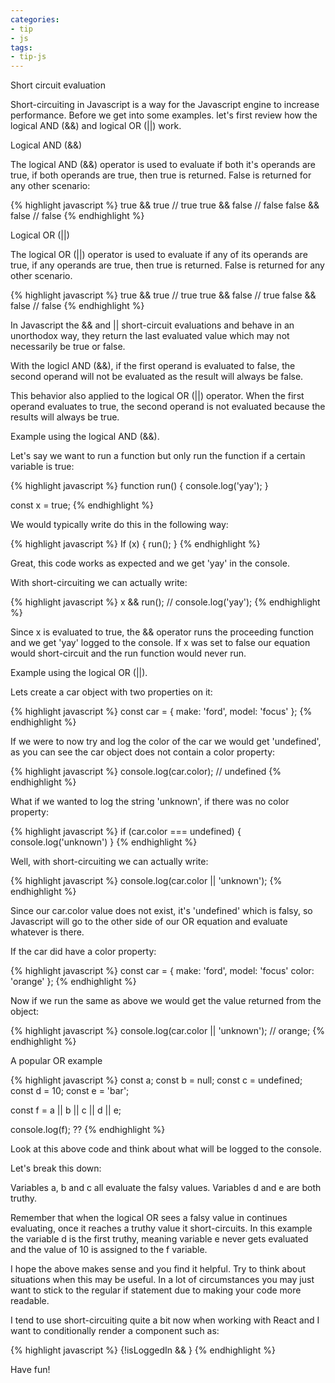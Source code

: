 ```yaml
---
categories:
- tip
- js
tags: 
- tip-js
---
```


Short circuit evaluation

Short-circuiting in Javascript is a way for the Javascript engine to increase performance. Before we get into some examples. let's first review how the logical AND (&&) and logical OR (\|\|) work.

Logical AND (&&)

The logical AND (&&) operator is used to evaluate if both it's operands are true, if both operands are true, then true is returned. False is returned for any other scenario:

{% highlight javascript %}
true && true // true
true && false // false
false && false // false
{% endhighlight %}

Logical OR (\|\|)

The logical OR (\|\|) operator is used to evaluate if any of its operands are true, if any operands are true, then true is returned. False is returned for any other scenario.

{% highlight javascript %}
true && true // true
true && false // true
false && false // false
{% endhighlight %}

In Javascript the && and \|\| short-circuit evaluations and behave in an unorthodox way, they return the last evaluated value which may not necessarily be true or false.

With the logicl AND (&&), if the first operand is evaluated to false, the second operand will not be evaluated as the result will always be false.

This behavior also applied to the logical OR (\|\|) operator. When the first operand evaluates to true, the second operand is not evaluated because the results will always be true.

Example using the logical AND (&&).

Let's say we want to run a function but only run the function if a certain variable is true:

{% highlight javascript %}
function run() {
  console.log('yay');
}

const x = true;
{% endhighlight %}

We would typically write do this in the following way:

{% highlight javascript %}
If (x) {
  run();
}
{% endhighlight %}

Great, this code works as expected and we get 'yay' in the console.

With short-circuiting we can actually write:

{% highlight javascript %}
x && run(); // console.log('yay');
{% endhighlight %}

Since x is evaluated to true, the && operator runs the proceeding function and we get 'yay' logged to the console. If x was set to false our equation would short-circuit and the run function would never run.

Example using the logical OR (\|\|).

Lets create a car object with two properties on it:

{% highlight javascript %}
const car = {
  make: 'ford',
  model: 'focus'
};
{% endhighlight %}

If we were to now try and log the color of the car we would get 'undefined', as you can see the car object does not contain a color property:

{% highlight javascript %}
console.log(car.color); // undefined
{% endhighlight %}

What if we wanted to log the string 'unknown', if there was no color property:

{% highlight javascript %}
if (car.color === undefined) {
  console.log('unknown')
}
{% endhighlight %}

Well, with short-circuiting we can actually write:

{% highlight javascript %}
console.log(car.color || 'unknown');
{% endhighlight %}

Since our car.color value does not exist, it's 'undefined' which is falsy, so Javascript will go to the other side of our OR equation and evaluate whatever is there.

If the car did have a color property:

{% highlight javascript %}
const car = {
  make: 'ford',
  model: 'focus'
  color: 'orange'
};
{% endhighlight %}

Now if we run the same as above we would get the value returned from the object:

{% highlight javascript %}
console.log(car.color || 'unknown'); // orange;
{% endhighlight %}

A popular OR example

{% highlight javascript %}
const a;
const b = null;
const c = undefined;
const d = 10;
const e = 'bar';

const f =  a || b || c || d || e;

console.log(f); ??
{% endhighlight %}

Look at this above code and think about what will be logged to the console.

Let's break this down:

Variables a, b and c all evaluate the falsy values.
Variables d and e are both truthy.

Remember that when the logical OR sees a falsy value in continues evaluating, once it reaches a truthy value it short-circuits. In this example the variable d is the first truthy, meaning variable e never gets evaluated and the value of 10 is assigned to the f variable.

I hope the above makes sense and you find it helpful. Try to think about situations when this may be useful. In a lot of circumstances you may just want to stick to the regular if statement due to making your code more readable.

I tend to use short-circuiting quite a bit now when working with React and I want to conditionally render a component such as:

{% highlight javascript %}
{!isLoggedIn &&
<Login />}
{% endhighlight %}

Have fun!